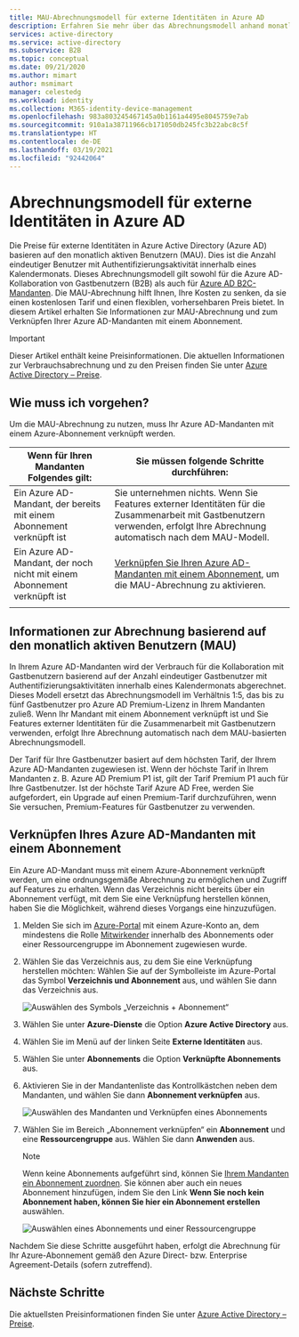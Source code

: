 ```yaml
---
title: MAU-Abrechnungsmodell für externe Identitäten in Azure AD
description: Erfahren Sie mehr über das Abrechnungsmodell anhand monatlich aktiver Benutzer (Monthly Active Users, MAU) bei externe Identitäten für die Kollaboration von Gastbenutzern (B2B) in Azure AD. Erfahren Sie, wie Sie Ihren Azure AD-Mandanten mit einem Azure-Abonnement verknüpfen.
services: active-directory
ms.service: active-directory
ms.subservice: B2B
ms.topic: conceptual
ms.date: 09/21/2020
ms.author: mimart
author: msmimart
manager: celestedg
ms.workload: identity
ms.collection: M365-identity-device-management
ms.openlocfilehash: 983a803245467145a0b1161a4495e8045759e7ab
ms.sourcegitcommit: 910a1a38711966cb171050db245fc3b22abc8c5f
ms.translationtype: HT
ms.contentlocale: de-DE
ms.lasthandoff: 03/19/2021
ms.locfileid: "92442064"
---
```

# <a name="billing-model-for-azure-ad-external-identities"></a>Abrechnungsmodell für externe Identitäten in Azure AD

Die Preise für externe Identitäten in Azure Active Directory (Azure AD) basieren auf den monatlich aktiven Benutzern (MAU). Dies ist die Anzahl eindeutiger Benutzer mit Authentifizierungsaktivität innerhalb eines Kalendermonats. Dieses Abrechnungsmodell gilt sowohl für die Azure AD-Kollaboration von Gastbenutzern (B2B) als auch für [Azure AD B2C-Mandanten](../../active-directory-b2c/billing.md). Die MAU-Abrechnung hilft Ihnen, Ihre Kosten zu senken, da sie einen kostenlosen Tarif und einen flexiblen, vorhersehbaren Preis bietet. In diesem Artikel erhalten Sie Informationen zur MAU-Abrechnung und zum Verknüpfen Ihrer Azure AD-Mandanten mit einem Abonnement.

> [!IMPORTANT]
> Dieser Artikel enthält keine Preisinformationen. Die aktuellen Informationen zur Verbrauchsabrechnung und zu den Preisen finden Sie unter [Azure Active Directory – Preise](https://azure.microsoft.com/pricing/details/active-directory/).

## <a name="what-do-i-need-to-do"></a>Wie muss ich vorgehen?

Um die MAU-Abrechnung zu nutzen, muss Ihr Azure AD-Mandanten mit einem Azure-Abonnement verknüpft werden.

|Wenn für Ihren Mandanten Folgendes gilt:  |Sie müssen folgende Schritte durchführen:  |
|---------|---------|
| Ein Azure AD-Mandant, der bereits mit einem Abonnement verknüpft ist     | Sie unternehmen nichts. Wenn Sie Features externer Identitäten für die Zusammenarbeit mit Gastbenutzern verwenden, erfolgt Ihre Abrechnung automatisch nach dem MAU-Modell.        |
| Ein Azure AD-Mandant, der noch nicht mit einem Abonnement verknüpft ist     | [Verknüpfen Sie Ihren Azure AD-Mandanten mit einem Abonnement](#link-your-azure-ad-tenant-to-a-subscription), um die MAU-Abrechnung zu aktivieren.        |
|  |  |

## <a name="about-monthly-active-users-mau-billing"></a>Informationen zur Abrechnung basierend auf den monatlich aktiven Benutzern (MAU)

In Ihrem Azure AD-Mandanten wird der Verbrauch für die Kollaboration mit Gastbenutzern basierend auf der Anzahl eindeutiger Gastbenutzer mit Authentifizierungsaktivitäten innerhalb eines Kalendermonats abgerechnet. Dieses Modell ersetzt das Abrechnungsmodell im Verhältnis 1:5, das bis zu fünf Gastbenutzer pro Azure AD Premium-Lizenz in Ihrem Mandanten zuließ. Wenn Ihr Mandant mit einem Abonnement verknüpft ist und Sie Features externer Identitäten für die Zusammenarbeit mit Gastbenutzern verwenden, erfolgt Ihre Abrechnung automatisch nach dem MAU-basierten Abrechnungsmodell.
  
Der Tarif für Ihre Gastbenutzer basiert auf dem höchsten Tarif, der Ihrem Azure AD-Mandanten zugewiesen ist. Wenn der höchste Tarif in Ihrem Mandanten z. B. Azure AD Premium P1 ist, gilt der Tarif Premium P1 auch für Ihre Gastbenutzer. Ist der höchste Tarif Azure AD Free, werden Sie aufgefordert, ein Upgrade auf einen Premium-Tarif durchzuführen, wenn Sie versuchen, Premium-Features für Gastbenutzer zu verwenden.

## <a name="link-your-azure-ad-tenant-to-a-subscription"></a>Verknüpfen Ihres Azure AD-Mandanten mit einem Abonnement

Ein Azure AD-Mandant muss mit einem Azure-Abonnement verknüpft werden, um eine ordnungsgemäße Abrechnung zu ermöglichen und Zugriff auf Features zu erhalten. Wenn das Verzeichnis nicht bereits über ein Abonnement verfügt, mit dem Sie eine Verknüpfung herstellen können, haben Sie die Möglichkeit, während dieses Vorgangs eine hinzuzufügen.

1. Melden Sie sich im [Azure-Portal](https://portal.azure.com/) mit einem Azure-Konto an, dem mindestens die Rolle [Mitwirkender](../../role-based-access-control/built-in-roles.md) innerhalb des Abonnements oder einer Ressourcengruppe im Abonnement zugewiesen wurde.

2. Wählen Sie das Verzeichnis aus, zu dem Sie eine Verknüpfung herstellen möchten: Wählen Sie auf der Symbolleiste im Azure-Portal das Symbol **Verzeichnis und Abonnement** aus, und wählen Sie dann das Verzeichnis aus.

    ![Auswählen des Symbols „Verzeichnis + Abonnement“](media/external-identities-pricing/portal-mau-pick-directory.png)

3. Wählen Sie unter **Azure-Dienste** die Option **Azure Active Directory** aus.

4. Wählen Sie im Menü auf der linken Seite **Externe Identitäten** aus.

5. Wählen Sie unter **Abonnements** die Option **Verknüpfte Abonnements** aus.

6. Aktivieren Sie in der Mandantenliste das Kontrollkästchen neben dem Mandanten, und wählen Sie dann **Abonnement verknüpfen** aus.

    ![Auswählen des Mandanten und Verknüpfen eines Abonnements](media/external-identities-pricing/linked-subscriptions.png)

7. Wählen Sie im Bereich „Abonnement verknüpfen“ ein **Abonnement** und eine **Ressourcengruppe** aus. Wählen Sie dann **Anwenden** aus.

   > [!NOTE]
   > Wenn keine Abonnements aufgeführt sind, können Sie [Ihrem Mandanten ein Abonnement zuordnen](../fundamentals/active-directory-how-subscriptions-associated-directory.md). Sie können aber auch ein neues Abonnement hinzufügen, indem Sie den Link **Wenn Sie noch kein Abonnement haben, können Sie hier ein Abonnement erstellen** auswählen.

    ![Auswählen eines Abonnements und einer Ressourcengruppe](media/external-identities-pricing/link-subscription-resource.png)

Nachdem Sie diese Schritte ausgeführt haben, erfolgt die Abrechnung für Ihr Azure-Abonnement gemäß den Azure Direct- bzw. Enterprise Agreement-Details (sofern zutreffend).

## <a name="next-steps"></a>Nächste Schritte

Die aktuellsten Preisinformationen finden Sie unter [Azure Active Directory – Preise](https://azure.microsoft.com/pricing/details/active-directory/).